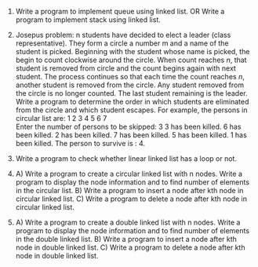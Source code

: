 1. Write a  program to implement queue using linked list.
                                 OR
 Write a  program to implement stack using linked list.

2. Josepus problem: n students have decided to elect a leader (class representative). They form a circle a number m and a name of the student is picked. Beginning with the student whose name is picked, the begin to count clockwise around the circle. When count reaches $n$, that student is removed from circle and the count begins again with next student. The process continues so that each time the count reaches $n$, another student is removed from the circle. Any student removed from the circle is no longer counted. The last student remaining is the leader. Write a program to determine the order in which students are eliminated from the circle and which student escapes.
For example, the persons in circular list are: 1   2   3   4   5   6   7  
Enter the number of persons to be skipped: 3
3 has been killed. 6 has been killed. 2 has been killed. 7 has been killed. 5 has been killed. 1 has been killed. The person to survive is : 4.
 
3. Write a program to check whether linear linked list has a loop or not.
 
4. A) Write a program to create a circular linked list with n nodes. Write a program to display the node information and to find number of elements in the circular list. 
B) Write a program to insert a node after kth node in circular linked list.
C) Write a program to delete a node after kth node in circular linked list.
 
5. A) Write a program to create a double linked list with n nodes. Write a program to display the node information and to find number of elements in the double linked list.
B) Write a program to insert a node after kth node in double linked list.
C) Write a program to delete a node after kth node in double linked list.
 